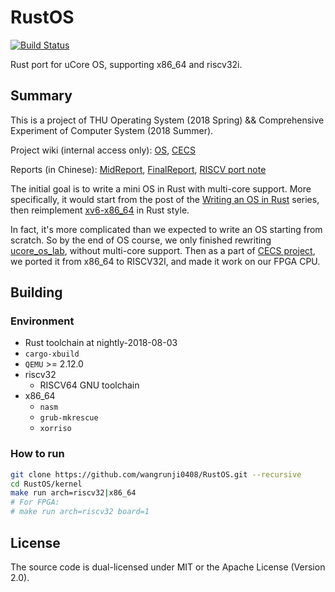 # RustOS

[![Build Status](https://travis-ci.org/wangrunji0408/RustOS.svg?branch=master)](https://travis-ci.org/wangrunji0408/RustOS)

Rust port for uCore OS, supporting x86_64 and riscv32i.

## Summary

This is a project of THU Operating System (2018 Spring) && Comprehensive Experiment of Computer System (2018 Summer).

Project wiki (internal access only): [OS](http://os.cs.tsinghua.edu.cn/oscourse/OS2018spring/projects/g11), [CECS](http://os.cs.tsinghua.edu.cn/oscourse/csproject2018/group05)

Reports (in Chinese): [MidReport](./docs/MidReport.md), [FinalReport](./docs/FinalReport.md), [RISCV port note](./docs/RISCV.md)



The initial goal is to write a mini OS in Rust with multi-core support. More specifically, it would start from the post of the [Writing an OS in Rust](http://os.phil-opp.com) series, then reimplement [xv6-x86_64](https://github.com/jserv/xv6-x86_64) in Rust style.

In fact, it's more complicated than we expected to write an OS starting from scratch. So by the end of OS course, we only finished rewriting [ucore_os_lab](https://github.com/chyyuu/ucore_os_lab), without multi-core support. Then as a part of [CECS project](https://github.com/riscv-and-rust-and-decaf), we ported it from x86_64 to RISCV32I, and made it work on our FPGA CPU.

## Building

### Environment

* Rust toolchain at nightly-2018-08-03
*  `cargo-xbuild`
* `QEMU` >= 2.12.0
* riscv32
  * RISCV64 GNU toolchain
* x86_64
  * `nasm`
  * `grub-mkrescue`
  * `xorriso`

### How to run

```bash
git clone https://github.com/wangrunji0408/RustOS.git --recursive
cd RustOS/kernel
make run arch=riscv32|x86_64
# For FPGA: 
# make run arch=riscv32 board=1
```

## License

The source code is dual-licensed under MIT or the Apache License (Version 2.0).
